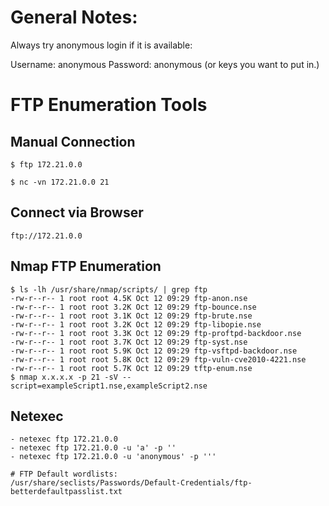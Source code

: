 # General Notes: 
Always try anonymous login if it is available: 

Username: anonymous
Password: anonymous (or keys you want to put in.)

# FTP Enumeration Tools
## Manual Connection
```
$ ftp 172.21.0.0
```
```
$ nc -vn 172.21.0.0 21
```
## Connect via Browser
```
ftp://172.21.0.0
```

## Nmap FTP Enumeration
```
$ ls -lh /usr/share/nmap/scripts/ | grep ftp
-rw-r--r-- 1 root root 4.5K Oct 12 09:29 ftp-anon.nse
-rw-r--r-- 1 root root 3.2K Oct 12 09:29 ftp-bounce.nse
-rw-r--r-- 1 root root 3.1K Oct 12 09:29 ftp-brute.nse
-rw-r--r-- 1 root root 3.2K Oct 12 09:29 ftp-libopie.nse
-rw-r--r-- 1 root root 3.3K Oct 12 09:29 ftp-proftpd-backdoor.nse
-rw-r--r-- 1 root root 3.7K Oct 12 09:29 ftp-syst.nse
-rw-r--r-- 1 root root 5.9K Oct 12 09:29 ftp-vsftpd-backdoor.nse
-rw-r--r-- 1 root root 5.8K Oct 12 09:29 ftp-vuln-cve2010-4221.nse
-rw-r--r-- 1 root root 5.7K Oct 12 09:29 tftp-enum.nse
$ nmap x.x.x.x -p 21 -sV --script=exampleScript1.nse,exampleScript2.nse
```

## Netexec

```
- netexec ftp 172.21.0.0
- netexec ftp 172.21.0.0 -u 'a' -p ''
- netexec ftp 172.21.0.0 -u 'anonymous' -p '''

# FTP Default wordlists: 
/usr/share/seclists/Passwords/Default-Credentials/ftp-betterdefaultpasslist.txt

```
